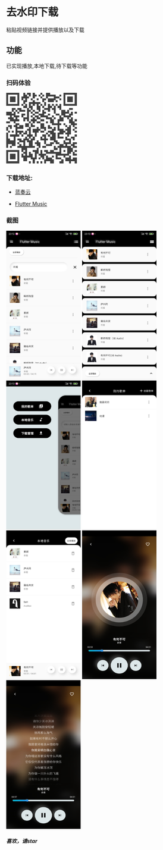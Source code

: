 # 去水印下载

粘贴视频链接并提供播放以及下载

## 功能

已实现播放,本地下载,待下载等功能

### 扫码体验

![扫码体验](https://github.com/liuchuancong/music/blob/master/image/download.png)

### 下载地址:

- [蓝奏云](https://wws.lanzous.com/iVzbne34t8d)

- [Flutter Music](https://github.com/liuchuancong/music/blob/master/build/app/outputs/apk/release/app-release.apk)



### 截图
<img src="https://github.com/liuchuancong/music/blob/master/image/1.jpg" width="200" height="400" />
<img src="https://github.com/liuchuancong/music/blob/master/image/2.jpg" width="200" height="400" />
<img src="https://github.com/liuchuancong/music/blob/master/image/3.jpg" width="200" height="400" />
<img src="https://github.com/liuchuancong/music/blob/master/image/4.jpg" width="200" height="400" />
<img src="https://github.com/liuchuancong/music/blob/master/image/5.jpg" width="200" height="400" />
<img src="https://github.com/liuchuancong/music/blob/master/image/6.jpg" width="200" height="400" />
<img src="https://github.com/liuchuancong/music/blob/master/image/7.jpg" width="200" height="400" />

##### 喜欢，请star
